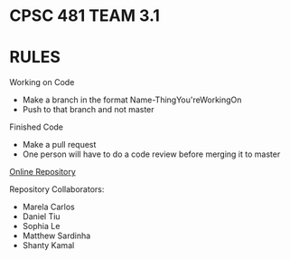 # CPSC 481 TEAM 3.1 #

# RULES #
Working on Code
* Make a branch in the format Name-ThingYou'reWorkingOn
* Push to that branch and not master

Finished Code
* Make a pull request
* One person will have to do a code review before merging it to master


[Online Repository](https://cpsc481fall2019.github.io/)

Repository Collaborators:
* Marela Carlos
* Daniel Tiu
* Sophia Le
* Matthew Sardinha 
* Shanty Kamal


